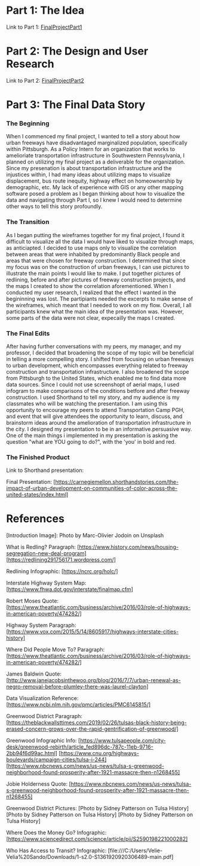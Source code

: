 # Part 1: The Idea
Link to Part 1: [FinalProjectPart1](FinalProjectPart1.md/)
# Part 2: The Design and User Research
Link to Part 2: [FinalProjectPart2](FinalProjectPart2.md/)
# Part 3: The Final Data Story
### The Beginning
When I commenced my final project, I wanted to tell a story about how urban freeways have disadvantaged marginalized population, specifically within Pittsburgh. As a Policy Intern for an organization that works to amelioriate transportation infrastructure in Southwestern Pennsylvania, I planned on utilizing my final project as a deliverable for the organization. Since my presenation is about transportation infrastructure and the injustices within, I had many ideas about utilizing maps to visualize displacement, bus route inequity, highway effect on homeownership by demographic, etc. My lack of experience with GIS or any other mapping software posed a problem as I began thinking about how to visualize the data and navigating through Part I, so I knew I would need to determine other ways to tell this story profoundly.

### The Transition
As I began putting the wireframes together for my final project, I found it difficult to visualize all the data I would have liked to visualize through maps, as anticiapted. I decided to use maps only to visualize the correlation between areas that were inhabited by predominantly Black people and areas that were chosen for freeway construction. I determined that since my focus was on the construction of urban freeways, I can use pictures to illustrate the main points I would like to make. I put together pictures of redlining, before and after pictures of freeway construction projects, and the maps I created to show the correlation aforementioned. When I conducted my user research, I realized that the effect I wanted in the begininning was lost. The partipiants needed the excerpts to make sense of the wireframes, which meant that I needed to work on my flow. Overall, I all participants knew what the main idea of the presentation was. However, some parts of the data were not clear, expecailly the maps I created. 

### The Final Edits
After having further conversations with my peers, my manager, and my professor, I decided that broadening the scope of my topic will be beneficial in telling a more compelling story. I shifted from focusing on urban freeways to urban development, which encompasses everything related to freeway construction and transportation infrastructure. I also broadened the scope from Pittsburgh to the United States, which enabled me to find data more data sources. Since I could not use screenshopt of aerial maps, I used infogram to make comparisons of the conditions betfore and after freeway construction. I used Shorthand to tell my story, and my audience is my classmates who will be watching the presentation. I am using this opportunity to encourage my peers to attend Transportation Camp PGH, and event that will give attendees the opportunity to learn, discuss, and brainstorm ideas around the amelioration of transportation infrastructure in the city. I designed my presentation to be in an informative.persuasive way. One of the main things i implemented in my presentation is asking the question "what are YOU going to do?", with the 'you' in bold and red. 


### The Finished Product
Link to Shorthand presentation:

Final Presentation: [https://carnegiemellon.shorthandstories.com/the-impact-of-urban-development-on-communities-of-color-across-the-united-states/index.html]

# References
[Introduction Image]: Photo by Marc-Olivier Jodoin on Unsplash

What is Redling? Paragraph:
[https://www.history.com/news/housing-segregation-new-deal-program]
[https://redlining291756171.wordpress.com/]

Redlining Infographic:
[https://ncrc.org/holc/]

Interstate Highway System Map:
[https://www.fhwa.dot.gov/interstate/finalmap.cfm]

Robert Moses Quote:
[https://www.theatlantic.com/business/archive/2016/03/role-of-highways-in-american-poverty/474282/]

Highway System Paragraph:
[https://www.vox.com/2015/5/14/8605917/highways-interstate-cities-history]

Where Did People Move To? Paragraph:
[https://www.theatlantic.com/business/archive/2016/03/role-of-highways-in-american-poverty/474282/]

James Baldwin Quote:
[http://www.janejacobsinthewoo.org/blog/2016/7/7/urban-renewal-as-negro-removal-before-plumley-there-was-laurel-clayton]

Data Visualization Reference:
[https://www.ncbi.nlm.nih.gov/pmc/articles/PMC6145815/]

Greenwood District Paragraph:
[https://theblackwallsttimes.com/2019/02/26/tulsas-black-history-being-erased-concern-grows-over-the-rapid-gentrification-of-greenwood/]

Greenwood Infographic Info:
[https://www.tulsapeople.com/city-desk/greenwood-rebirth/article_fed896dc-787c-11eb-9716-2bb94f6d99ac.html]
[https://www.cnu.org/highways-boulevards/campaign-cities/tulsa-i-244]
[https://www.nbcnews.com/news/us-news/tulsa-s-greenwood-neighborhood-found-prosperity-after-1921-massacre-then-n1268455]

Jobie Holderness Quote:
[https://www.nbcnews.com/news/us-news/tulsa-s-greenwood-neighborhood-found-prosperity-after-1921-massacre-then-n1268455]

Greenwood District Pictures:
[Photo by  Sidney Patterson on Tulsa History]
[Photo by  Sidney Patterson on Tulsa History]
[Photo by  Sidney Patterson on Tulsa History]

Where Does the Money Go? Infographic:
[https://www.sciencedirect.com/science/article/pii/S2590198221000282]

Who Has Access to Transit? Infographic:
[file:///C:/Users/Velie-Velia%20Sando/Downloads/1-s2.0-S1361920920306489-main.pdf]
 

